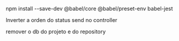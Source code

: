 npm install --save-dev @babel/core @babel/preset-env babel-jest

Inverter a orden do status send no controller

remover o db do projeto e do repository
